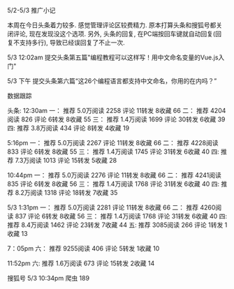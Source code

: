 5/2-5/3 推广小记

本周在今日头条着力较多. 感觉管理评论区较费精力. 原本打算头条和搜狐号都关闭评论, 现在发现没这个选项. 
另外, 头条的回复, 在PC端按回车键就自动回复(回复不支持多行), 导致已经误回复了不止一次.

5/3 12:02am 提交头条第五篇"编程教程可以这样写！用中文命名变量的Vue.js入门"

5/3 下午 提交头条第六篇“这26个编程语言都支持中文命名，你用的在内吗？”

数据跟踪

头条:
12:30am
一：
    推荐 5.0万阅读 2258
    评论 11转发 8收藏 66
二：
    推荐 4204阅读 826
    评论 6转发 8收藏 55
三：
    推荐 1.4万阅读 1699
    评论 30转发 6收藏 39
四:
    推荐 3.8万阅读 434
    评论 8转发 4收藏 19
  
5:16pm
一：
    推荐 5.0万阅读 2267
    评论 11转发 8收藏 66
二：
    推荐 4228阅读 833
    评论 6转发 8收藏 55
三：
    推荐 1.4万阅读 1745
    评论 31转发 6收藏 40
四:
    推荐 7.3万阅读 1013
    评论 15转发 5收藏 28

10:44pm
一：
    推荐 5.0万阅读 2276
    评论 11转发 8收藏 66
二：
    推荐 4241阅读 835
    评论 6转发 8收藏 56
三：
    推荐 1.4万阅读 1768
    评论 31转发 6收藏 40
四:
    推荐 8.2万阅读 1318
    评论 18转发 7收藏 35

5/3
1:31pm
一：
    推荐 5.0万阅读 2281
    评论 11转发 8收藏 66
二：
    推荐 4260阅读 837
    评论 6转发 8收藏 56
三：
    推荐 1.4万阅读 1768
    评论 31转发 6收藏 40
四:
    推荐 8.4万阅读 1462
    评论 23转发 7收藏 44
五:
    推荐 3085阅读 266
    评论 1转发 1收藏 13

7：05pm
六：
    推荐 9255阅读 406
    评论 5转发 1收藏 10

11:52pm
六:
    推荐 1.6万阅读 673
    评论 15转发 2收藏 14

搜狐号
5/3
10:34pm
爬虫
189